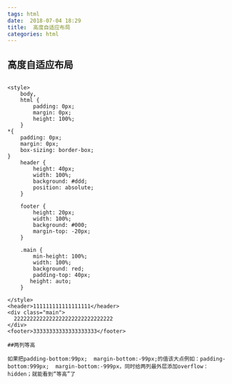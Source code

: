 ```yaml
---
tags: html
date:  2018-07-04 18:29
title:  高度自适应布局
categories: html
---
```



## 高度自适应布局
   
<pre><code>
&lt;style&gt;
    body,
    html {
        padding: 0px;
        margin: 0px;
        height: 100%;
    }
*{
    padding: 0px;
    margin: 0px;
    box-sizing: border-box;
}
    header {
        height: 40px;
        width: 100%;
        background: #ddd;
        position: absolute;
    }

    footer {
        height: 20px;
        width: 100%;
        background: #000;
        margin-top: -20px;
    }

    .main {
        min-height: 100%;
        width: 100%;
        background: red;
        padding-top: 40px;
       height: auto;
    }

&lt;/style&gt;
&lt;header>111111111111111111&lt;/header&gt;
&lt;div class="main"&gt;
  2222222222222222222222222222222
&lt;/div&gt;
&lt;footer&gt;33333333333333333333&lt;/footer&gt;

##两列等高

如果把padding-bottom:99px;  margin-bottom:-99px;的值该大点例如：padding-bottom:999px;  margin-bottom:-999px，同时给两列最外层添加overflow：hidden；就能看到“等高”了

</code></pre>